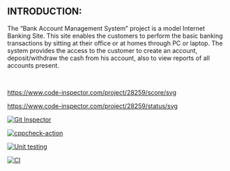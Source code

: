 ## INTRODUCTION:
The “Bank Account Management System” project is a model Internet Banking Site. This site enables the customers to perform the basic banking transactions by sitting at their office or at homes through PC or laptop. The system provides the access to the customer to create an account, deposit/withdraw the cash from his account, also to view reports of all accounts present.

<br>

https://www.code-inspector.com/project/28259/score/svg

https://www.code-inspector.com/project/28259/status/svg

[![Git Inspector](https://github.com/UmaSurapally/Stepin_BankManagementSystem/actions/workflows/git_inspector.yml/badge.svg)](https://github.com/UmaSurapally/Stepin_BankManagementSystem/actions/workflows/git_inspector.yml)

[![cppcheck-action](https://github.com/UmaSurapally/Stepin_BankManagementSystem/actions/workflows/cppcheck.yml/badge.svg)](https://github.com/UmaSurapally/Stepin_BankManagementSystem/actions/workflows/cppcheck.yml)


[![Unit testing](https://github.com/UmaSurapally/Stepin_BankManagementSystem/actions/workflows/unittest.yml/badge.svg)](https://github.com/UmaSurapally/Stepin_BankManagementSystem/actions/workflows/unittest.yml)

[![CI](https://github.com/UmaSurapally/Stepin_BankManagementSystem/actions/workflows/main.yml/badge.svg)](https://github.com/UmaSurapally/Stepin_BankManagementSystem/actions/workflows/main.yml)

